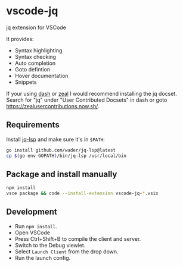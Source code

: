 # vscode-jq

jq extension for VSCode

It provides:
- Syntax highlighting
- Syntax checking
- Auto completion
- Goto defintion
- Hover documentation
- Snippets

If your using [dash](https://kapeli.com/dash) or [zeal](https://zealdocs.org/) I would
recommend installing the jq docset. Search for "jq" under "User Contributed Docsets" in dash
or goto https://zealusercontributions.now.sh/.

## Requirements

Install [jq-lsp](https://github.com/wader/jq-lsp) and make sure it's in `$PATH`:
```sh
go install github.com/wader/jq-lsp@latest
cp $(go env GOPATH)/bin/jq-lsp /usr/local/bin
```

## Package and install manually

```sh
npm install
vsce package && code --install-extension vscode-jq-*.vsix
```

## Development

- Run `npm install`.
- Open VSCode
- Press Ctrl+Shift+B to compile the client and server.
- Switch to the Debug viewlet.
- Select `Launch Client` from the drop down.
- Run the launch config.

